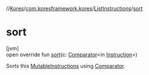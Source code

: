 //[Kores](../../../index.md)/[com.koresframework.kores](../index.md)/[ListInstructions](index.md)/[sort](sort.md)

# sort

[jvm]\
open override fun [sort](sort.md)(c: [Comparator](https://docs.oracle.com/javase/8/docs/api/java/util/Comparator.html)<in [Instruction](../-instruction/index.md)>)

Sorts this [MutableInstructions](../-mutable-instructions/index.md) using [Comparator](sort.md).
